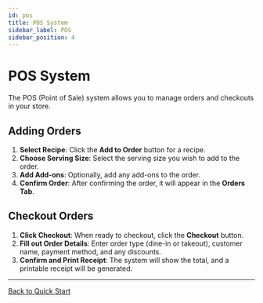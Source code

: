```yaml
---
id: pos
title: POS System
sidebar_label: POS
sidebar_position: 4
---
```


# POS System

The POS (Point of Sale) system allows you to manage orders and checkouts in your store.

## Adding Orders

1. **Select Recipe**: Click the **Add to Order** button for a recipe.
2. **Choose Serving Size**: Select the serving size you wish to add to the order.
3. **Add Add-ons**: Optionally, add any add-ons to the order.
4. **Confirm Order**: After confirming the order, it will appear in the **Orders Tab**.

## Checkout Orders

1. **Click Checkout**: When ready to checkout, click the **Checkout** button.
2. **Fill out Order Details**: Enter order type (dine-in or takeout), customer name, payment method, and any discounts.
3. **Confirm and Print Receipt**: The system will show the total, and a printable receipt will be generated.

---

[Back to Quick Start](quick-start)

